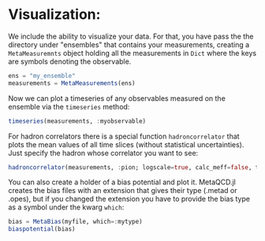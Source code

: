 # Visualization:
We include the ability to visualize your data. For that, you have pass the the directory
under "ensembles" that contains your measurements, creating a `MetaMeasuremnts` object
holding all the measurements in `Dict` where the keys are symbols denoting the observable.
```julia
ens = "my_ensemble"
measurements = MetaMeasurements(ens)
```

Now we can plot a timeseries of any observables measured on the ensemble via the
`timeseries` method:
```julia
timeseries(measurements, :myobservable)
```

For hadron correlators there is a special function `hadroncorrelator` that plots the
mean values of all time slices (without statistical uncertainties). Just specify the hadron
whose correlator you want to see:
```julia
hadroncorrelator(measurements, :pion; logscale=true, calc_meff=false, tf=0.0)
```

You can also create a holder of a bias potential and plot it. MetaQCD.jl creates the bias
files with an extension that gives their type (.metad or .opes), but if you changed the
extension you have to provide the bias type as a symbol under the kwarg `which`:
```julia
bias = MetaBias(myfile, which=:mytype)
biaspotential(bias)
```
